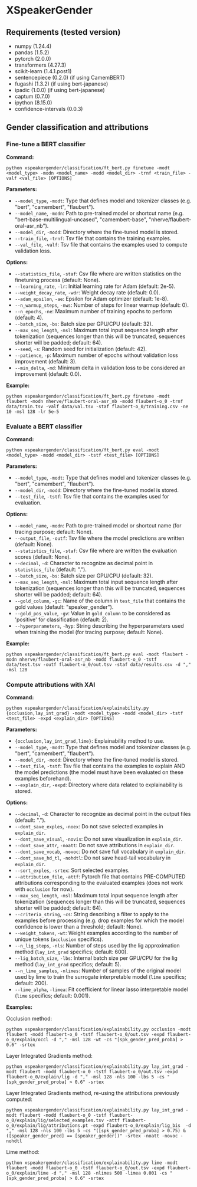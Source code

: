 # XSpeakerGender

## Requirements (tested version)

* numpy (1.24.4)
* pandas (1.5.2)
* pytorch (2.0.0)
* transformers (4.27.3)
* scikit-learn (1.4.1.post1)
* sentencepiece (0.2.0) (if using CamemBERT)
* fugashi (1.3.2) (if using bert-japanese)
* ipadic (1.0.0) (if using bert-japanese)
* captum (0.7.0)
* ipython (8.15.0)
* confidence-intervals (0.0.3)

## Gender classification and attributions

### Fine-tune a BERT classifier

**Command:**

```
python xspeakergender/classification/ft_bert.py finetune -modt <model_type> -modn <model_name> -modd <model_dir> -trnf <train_file> -valf <val_file> [OPTIONS]
```

**Parameters:**

* `--model_type`, `-modt`: Type that defines model and tokenizer classes (e.g. "bert", "camembert", "flaubert").
* `--model_name`, `-modn`: Path to pre-trained model or shortcut name (e.g. "bert-base-multilingual-uncased", "camembert-base", "nherve/flaubert-oral-asr_nb").
* `--model_dir`, `-modd`: Directory where the fine-tuned model is stored.
* `--train_file`, `-trnf`: Tsv file that contains the training examples.
* `--val_file`, `-valf`: Tsv file that contains the examples used to compute validation loss.

**Options:**

* `--statistics_file`, `-staf`: Csv file where are written statistics on the finetuning process (default: None).
* `--learning_rate`, `-lr`: Initial learning rate for Adam (default: 2e-5).
* `--weight_decay_rate`, `-wdr`: Weight decay rate (default: 0.0).
* `--adam_epsilon`, `-ae`: Epsilon for Adam optimizer (default: 1e-8).
* `--n_warmup_steps`, `-nws`: Number of steps for linear warmup (default: 0).
* `--n_epochs`, `-ne`: Maximum number of training epochs to perform (default: 4).
* `--batch_size`, `-bs`: Batch size per GPU/CPU (default: 32).
* `--max_seq_length`, `-msl`: Maximum total input sequence length after tokenization (sequences longer than this will be truncated, sequences shorter will be padded; default: 64).
* `--seed`, `-s`: Random seed for initialization (default: 42).
* `--patience`, `-p`: Maximum number of epochs without validation loss improvement (default: 3).
* `--min_delta`, `-md`: Minimum delta in validation loss to be considered an improvement (default: 0.0).

**Example:**

```
python xspeakergender/classification/ft_bert.py finetune -modt flaubert -modn nherve/flaubert-oral-asr_nb -modd flaubert-o_0 -trnf data/train.tsv -valf data/val.tsv -staf flaubert-o_0/training.csv -ne 10 -msl 128 -lr 5e-5
```

### Evaluate a BERT classifier

**Command:**

```
python xspeakergender/classification/ft_bert.py eval -modt <model_type> -modd <model_dir> -tstf <test_file> [OPTIONS]
```

**Parameters:**

* `--model_type`, `-modt`: Type that defines model and tokenizer classes (e.g. "bert", "camembert", "flaubert").
* `--model_dir`, `-modd`: Directory where the fine-tuned model is stored.
* `--test_file`, `-tstf`: Tsv file that contains the examples used for evaluation.

**Options:**

* `--model_name`, `-modn`: Path to pre-trained model or shortcut name (for tracing purpose; default: None).
* `--output_file`, `-outf`: Tsv file where the model predictions are written (default: None).
* `--statistics_file`, `-staf`: Csv file where are written the evaluation scores (default: None).
* `--decimal`, `-d`: Character to recognize as decimal point in `statistics_file` (default: ".").
* `--batch_size`, `-bs`: Batch size per GPU/CPU (default: 32).
* `--max_seq_length`, `-msl`: Maximum total input sequence length after tokenization (sequences longer than this will be truncated, sequences shorter will be padded; default: 64).
* `--gold_column`, `-gc`: Name of the column in `test_file` that contains the gold values (default: "speaker_gender").
* `--gold_pos_value`, `-gv`: Value in `gold_column` to be considered as 'positive' for classification (default: 2).
* `--hyperparameters`, `-hyp`: String describing the hyperparameters used when training the model (for tracing purpose; default: None).

**Example:**

```
python xspeakergender/classification/ft_bert.py eval -modt flaubert -modn nherve/flaubert-oral-asr_nb -modd flaubert-o_0 -tstf data/test.tsv -outf flaubert-o_0/out.tsv -staf data/results.csv -d "," -msl 128
```

### Compute attributions with XAI

**Command:**

```
python xspeakergender/classification/explainability.py {occlusion,lay_int_grad} -modt <model_type> -modd <model_dir> -tstf <test_file> -expd <explain_dir> [OPTIONS]
```

**Parameters:**

* `{occlusion,lay_int_grad,lime}`: Explainability method to use.
* `--model_type`, `-modt`: Type that defines model and tokenizer classes (e.g. "bert", "camembert", "flaubert").
* `--model_dir`, `-modd`: Directory where the fine-tuned model is stored.
* `--test_file`, `-tstf`: Tsv file that contains the examples to explain AND the model predictions (the model must have been evaluated on these examples beforehand).
* `--explain_dir`, `-expd`: Directory where data related to explainability is stored.

**Options:**

* `--decimal`, `-d`: Character to recognize as decimal point in the output files (default: ".").
* `--dont_save_exples`, `-noex`: Do not save selected examples in `explain_dir`.
* `--dont_save_visual`, `-novis`: Do not save visualization in `explain_dir`.
* `--dont_save_attr`, `-noatt`: Do not save attributions in `explain_dir`.
* `--dont_save_vocab`, `-novoc`: Do not save full vocabulary in `explain_dir`.
* `--dont_save_hd_tl`, `-nohdtl`: Do not save head-tail vocabulary in `explain_dir`.
* `--sort_exples`, `-srtex`: Sort selected examples.
* `--attribution_file`, `-attf`: Pytorch file that contains PRE-COMPUTED attributions corresponding to the evaluated examples (does not work with `occlusion` for now).
* `--max_seq_length`, `-msl`: Maximum total input sequence length after tokenization (sequences longer than this will be truncated, sequences shorter will be padded; default: 64).
* `--criteria_string`, `-cs`: String describing a filter to apply to the examples before processing (e.g. drop examples for which the model confidence is lower than a threshold; default: None).
* `--weight_tokens`, `-wt`: Weight examples according to the number of unique tokens (`occlusion` specifics).
* `--n_lig_steps`, `-nls`: Number of steps used by the lig approximation method (`lay_int_grad` specifics; default: 600).
* `--lig_batch_size`, `-lbs`: Internal batch size per GPU/CPU for the lig method (`lay_int_grad` specifics; default: 5).
* `--n_lime_samples`, `-nlimes`: Number of samples of the original model used by lime to train the surrogate interpretable model (`lime` specifics; default: 200).
* `--lime_alpha`, `-limea`: Fit coefficient for linear lasso interpretable model (`lime` specifics; default: 0.001).

**Examples:**

Occlusion method:

```
python xspeakergender/classification/explainability.py occlusion -modt flaubert -modd flaubert-o_0 -tstf flaubert-o_0/out.tsv -expd flaubert-o_0/explain/occl -d "," -msl 128 -wt -cs "[spk_gender_pred_proba] > 0.6" -srtex
```

Layer Integrated Gradients method:

```
python xspeakergender/classification/explainability.py lay_int_grad -modt flaubert -modd flaubert-o_0 -tstf flaubert-o_0/out.tsv -expd flaubert-o_0/explain/lig -d "," -msl 128 -nls 100 -lbs 5 -cs "[spk_gender_pred_proba] > 0.6" -srtex
```

Layer Integrated Gradients method, re-using the attributions previously computed:

```
python xspeakergender/classification/explainability.py lay_int_grad -modt flaubert -modd flaubert-o_0 -tstf flaubert-o_0/explain/lig/selected_examples.tsv -attf flaubert-o_0/explain/lig/attributions.pt -expd flaubert-o_0/explain/lig_bis  -d "," -msl 128 -nls 100 -lbs 5 -cs "([spk_gender_pred_proba] > 0.75) & ([speaker_gender_pred] == [speaker_gender])" -srtex -noatt -novoc -nohdtl
```

Lime method:

```
python xspeakergender/classification/explainability.py lime -modt flaubert -modd flaubert-o_0 -tstf flaubert-o_0/out.tsv -expd flaubert-o_0/explain/lime -d "," -msl 128 -nlimes 500 -limea 0.001 -cs "[spk_gender_pred_proba] > 0.6" -srtex
```

